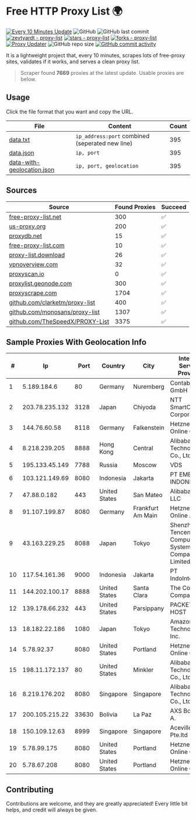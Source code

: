 
# Free HTTP Proxy List 🌍

[![Every 10 Minutes Update](https://github.com/mertguvencli/http-proxy-list/actions/workflows/main.yml/badge.svg?branch=main)](https://github.com/mertguvencli/http-proxy-list/actions/workflows/main.yml)
![GitHub](https://img.shields.io/github/license/mertguvencli/http-proxy-list)
![GitHub last commit](https://img.shields.io/github/last-commit/mertguvencli/http-proxy-list)
[![zevtyardt - proxy-list](https://img.shields.io/static/v1?label=zevtyardt&message=proxy-list&color=blue&logo=github)](https://github.com/zevtyardt/proxy-list "Go to GitHub repo")
[![stars - proxy-list](https://img.shields.io/github/stars/zevtyardt/proxy-list?style=social)](https://github.com/zevtyardt/proxy-list)
[![forks - proxy-list](https://img.shields.io/github/forks/zevtyardt/proxy-list?style=social)](https://github.com/zevtyardt/proxy-list)
[![Proxy Updater](https://github.com/zevtyardt/proxy-list/workflows/Proxy%20Updater/badge.svg)](https://github.com/zevtyardt/proxy-list/actions?query=workflow:"Proxy+Updater")
![GitHub repo size](https://img.shields.io/github/repo-size/zevtyardt/proxy-list)
[![GitHub commit activity](https://img.shields.io/github/commit-activity/m/zevtyardt/proxy-list?logo=commits)](https://github.com/zevtyardt/proxy-list/commits/main)

It is a lightweight project that, every 10 minutes, scrapes lots of free-proxy sites, validates if it works, and serves a clean proxy list.

> Scraper found **7669** proxies at the latest update. Usable proxies are below.

## Usage

Click the file format that you want and copy the URL.

|File|Content|Count|
|----|-------|-----|
|[data.txt](https://raw.githubusercontent.com/mertguvencli/http-proxy-list/main/proxy-list/data.txt)|`ip_address:port` combined (seperated new line)|395|
|[data.json](https://raw.githubusercontent.com/mertguvencli/http-proxy-list/main/proxy-list/data.json)|`ip, port`|395|
|[data-with-geolocation.json](https://raw.githubusercontent.com/mertguvencli/http-proxy-list/main/proxy-list/data-with-geolocation.json)|`ip, port, geolocation`|395|

## Sources

|Source|Found Proxies|Succeed|
|------|-------------|-------|
|[free-proxy-list.net](https://free-proxy-list.net)|300|✅|
|[us-proxy.org](https://www.us-proxy.org)|200|✅|
|[proxydb.net](http://proxydb.net)|15|✅|
|[free-proxy-list.com](https://free-proxy-list.com/?page=&port=&type%5B%5D=http&type%5B%5D=https&up_time=0&search=Search)|10|✅|
|[proxy-list.download](https://www.proxy-list.download/HTTP)|26|✅|
|[vpnoverview.com](https://vpnoverview.com/privacy/anonymous-browsing/free-proxy-servers)|32|✅|
|[proxyscan.io](https://www.proxyscan.io)|0|✅|
|[proxylist.geonode.com](https://proxylist.geonode.com/api/proxy-list?limit=300&page=1&sort_by=lastChecked&sort_type=desc&protocols=http,https)|300|✅|
|[proxyscrape.com](https://api.proxyscrape.com/v2/?request=displayproxies&protocol=http&timeout=10000&country=all&ssl=all&anonymity=all)|1704|✅|
|[github.com/clarketm/proxy-list](https://raw.githubusercontent.com/clarketm/proxy-list/master/proxy-list-raw.txt)|400|✅|
|[github.com/monosans/proxy-list](https://raw.githubusercontent.com/monosans/proxy-list/main/proxies/http.txt)|1307|✅|
|[github.com/TheSpeedX/PROXY-List](https://raw.githubusercontent.com/TheSpeedX/PROXY-List/master/http.txt)|3375|✅|


## Sample Proxies With Geolocation Info

|#|Ip|Port|Country|City|Internet Service Provider|
|-|--|----|-------|----|-------------------------|
|1|5.189.184.6|80|Germany|Nuremberg|Contabo GmbH|
|2|203.78.235.132|3128|Japan|Chiyoda|NTT SmartConnect Corporation|
|3|144.76.60.58|8118|Germany|Falkenstein|Hetzner Online GmbH|
|4|8.218.239.205|8888|Hong Kong|Central|Alibaba (US) Technology Co., Ltd.|
|5|195.133.45.149|7788|Russia|Moscow|VDS|
|6|103.121.149.69|8080|Indonesia|Jakarta|PT EMERIO INDONESIA|
|7|47.88.0.182|443|United States|San Mateo|Alibaba.com LLC|
|8|91.107.199.87|8080|Germany|Frankfurt Am Main|Hetzner Online AG|
|9|43.163.229.25|8088|Japan|Tokyo|Shenzhen Tencent Computer Systems Company Limited|
|10|117.54.161.36|9000|Indonesia|Jakarta|PT IndoInternet|
|11|144.202.100.17|8888|United States|Santa Clara|The Constant Company|
|12|139.178.66.232|443|United States|Parsippany|PACKET-HOST|
|13|18.182.22.186|1080|Japan|Tokyo|Amazon Technologies Inc.|
|14|5.78.92.37|8080|United States|Portland|Hetzner Online GmbH|
|15|198.11.172.137|80|United States|Minkler|Alibaba (US) Technology Co., Ltd.|
|16|8.219.176.202|8080|Singapore|Singapore|Alibaba (US) Technology Co., Ltd.|
|17|200.105.215.22|33630|Bolivia|La Paz|AXS Bolivia S. A.|
|18|150.109.12.63|8999|Singapore|Singapore|Aceville Pte.ltd|
|19|5.78.99.175|8080|United States|Portland|Hetzner Online GmbH|
|20|5.78.67.208|8080|United States|Portland|Hetzner Online GmbH|



## Contributing

Contributions are welcome, and they are greatly appreciated! Every
little bit helps, and credit will always be given.

